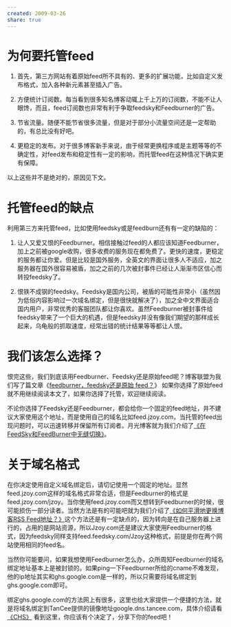 ```yaml
---
created: 2009-03-26
share: true
---
```

# 为何要托管feed

1. 首先，第三方网站有着原始feed所不具有的、更多的扩展功能，比如自定义发布格式，加入各种新元素甚至插入广告。 

2. 方便统计订阅数。每当看到很多知名博客动辄上千上万的订阅数，不能不让人眼馋，而且，feed订阅数也非常有利于争取feedsky和Feedburner的广告。 

3. 节省流量。随便不能节省很多流量，但是对于部分小流量空间还是一定帮助的，有总比没有好吧。 

4. 更稳定的发布。对于很多博客新手来说，由于经常更换程序或是主题等等的不确定性，对feed发布和稳定性有一定的影响，而托管feed在这种情况下确实更有保障。 

以上这些并不是绝对的，原因见下文。 <!--more-->

# 托管feed的缺点

利用第三方来托管feed，比如使用feedsky或是feedburn还有有一定的缺陷的：

1. 让人又爱又恨的Feedburner。相信接触过feed的人都应该知道Feedburner，加上之前被google收购，很多收费的服务现在都免费了。更快的速度，更稳定的服务都让你爱。但是比较是国外服务，全英文的界面让很多人不适应，加之服务器在国外很容易被盾，加之之前的几次被封事件已经让人渐渐市区信心而转投feedsky了。 

2. 恨铁不成钢的feedsky。Feedsky是国内公司，被盾的可能性非常小（虽然因为低俗内容影响过一次域名绑定，但是很快就解决了），加之全中文界面适合国内用户，非常优秀的客服团队都让你喜欢。虽然Feedburner被封事件给feedsky带来了一个巨大的机遇，但是feedsky并没有像我们期望的那样成长起来，乌龟般的抓取速度，经常出错的统计结果等等都让人恨。 

# 我们该怎么选择？

恨完这些，我们到底该用Feedburner、Feedsky还是原始feed呢？博客联盟为我们写了篇文章《[feedburner，feedsky还是原始 feed？](http://blogunion.org/blogging-tips/feedsky-feedburner-or-original-feed.html)》 如果你选择了原始feed就不用继续阅读本文了，如果你选择了托管，欢迎继续阅读。 

不论你选择了Feedsky还是Feedburner，都会给你一个固定的feed地址，并不建议大家使用这个地址，而是使用自己的域名比如feed.jzoy.com，当托管的feed出现问题时，可以迅速转移并保留所有订阅者。月光博客就为我们介绍了[《在FeedSky和FeedBurner中无缝切换》](http://www.williamlong.info/archives/843.html)。 

# 关于域名格式

在你决定使用自定义域名绑定后，请切记使用一个固定的地址。显然feed.jzoy.com这样的域名格式非常合适，但是Feedburner的格式是feed.jzoy.com/jzoy。当你使用feed.jzoy.com而又想转到Feedburner的时候，很可能损伤一部分读者。当然方法是有的可能吧就为我们介绍了[《如何平滑地更换博客RSS Feed地址？》](http://www.kenengba.com/post/557.html)这个方法还是有一定缺点的，因为转向是在自己服务器上进行的，占用的是网站资源，所以Jzoy.com还是建议大家使用Feedburner的格式，因为feedsky同样支持feed.feedsky.com/Jzoy这种格式，前提是你在两个网站使用相同的feed名。 

当然你可能要问，如果我想使用Feedburner怎么办，众所周知Feedburner的域名绑定地址基本上是被封锁的。如果ping一下Feedburner所给的cname不难发现，他的ip地址其实和ghs.google.com是一样的，所以只需要将域名绑定到ghs.google.com即可。 

绑定ghs.google.com的方法网上有很多，这里也给大家提供一个便捷的方法，就是将域名绑定到TanCee提供的镜像地址google.dns.tancee.com，具体介绍请看[《CHS》](http://blog.tancee.com/ghs) 看到这里，你应该有个决定了，分享下你的feed吧！